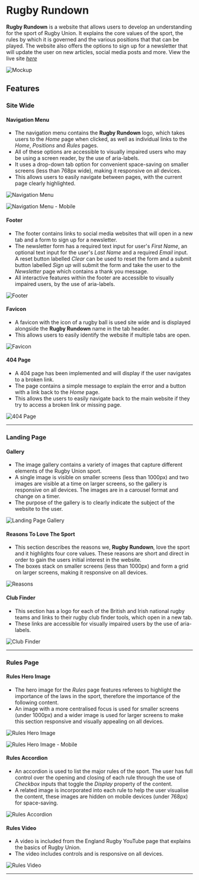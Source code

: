 # Rugby Rundown

**Rugby Rundown** is a website that allows users to develop an understanding for the sport of Rugby Union. It explains the core values of the sport, the rules by which it is governed and the various positions that that can be played. The website also offers the options to sign up for a newsletter that will update the user on new articles, social media posts and more. View the live site [*here*](https://jacklamb99.github.io/rugby-rundown/)

![Mockup](docs/readme_images/mockup.JPG)

## Features

### Site Wide

#### Navigation Menu

* The navigation menu contains the **Rugby Rundown** logo, which takes users to the *Home* page when clicked, as well as individual links to the *Home*, *Positions* and *Rules* pages.
* All of these options are accessible to visually impaired users who may be using a screen reader, by the use of aria-labels.
* It uses a drop-down tab option for convenient space-saving on smaller screens (less than 768px wide), making it responsive on all devices.
* This allows users to easily navigate between pages, with the current page clearly highlighted.

![Navigation Menu](docs/readme_images/navigation_menu.JPG)

![Navigation Menu - Mobile](docs/readme_images/navigation_menu_mobile.JPG)

#### Footer

* The footer contains links to social media websites that will open in a new tab and a form to sign up for a newsletter.
* The newsletter form has a required text input for user's *First Name*, an optional text input for the user's *Last Name* and a required *Email* input. A reset button labelled *Clear* can be used to reset the form and a submit button labelled *Sign up* will submit the form and take the user to the *Newsletter* page which contains a thank you message.
* All interactive features within the footer are accessible to visually impaired users, by the use of aria-labels.

![Footer](docs/readme_images/footer.JPG)

#### Favicon

* A favicon with the icon of a rugby ball is used site wide and is displayed alongside the **Rugby Rundown** name in the tab header.
* This allows users to easily identify the website if multiple tabs are open.

![Favicon](docs/readme_images/favicon.JPG)

#### 404 Page

* A 404 page has been implemented and will display if the user navigates to a broken link.
* The page contains a simple message to explain the error and a button with a link back to the *Home* page.
* This allows the users to easily navigate back to the main website if they try to access a broken link or missing page.

![404 Page](docs/readme_images/404_page.JPG)

***

### Landing Page

#### Gallery

* The image gallery contains a variety of images that capture different elements of the Rugby Union sport.
* A single image is visible on smaller screens (less than 1000px) and two images are visible at a time on larger screens, so the gallery is responsive on all devices. The images are in a carousel format and change on a timer.
* The purpose of the gallery is to clearly indicate the subject of the website to the user.

![Landing Page Gallery](docs/readme_images/landing_page_gallery.JPG)

#### Reasons To Love The Sport

* This section describes the reasons we, **Rugby Rundown**, love the sport and it highlights four core values. These reasons are short and direct in order to gain the users initial interest in the website.
* The boxes stack on smaller screens (less than 1000px) and form a grid on larger screens, making it responsive on all devices.

![Reasons](docs/readme_images/reasons.JPG)

#### Club Finder

* This section has a logo for each of the British and Irish national rugby teams and links to their rugby club finder tools, which open in a new tab.
* These links are accessible for visually impaired users by the use of aria-labels.

![Club Finder](docs/readme_images/club_finder_links.JPG)

***

### Rules Page

#### Rules Hero Image

* The hero image for the *Rules* page features referees to highlight the importance of the laws in the sport, therefore the importance of the following content.
* An image with a more centralised focus is used for smaller screens (under 1000px) and a wider image is used for larger screens to make this section responsive and visually appealing on all devices.

![Rules Hero Image](docs/readme_images/rules_hero_image.JPG)

![Rules Hero Image - Mobile](docs/readme_images/rules_hero_image_mobile.JPG)

#### Rules Accordion

* An accordion is used to list the major rules of the sport. The user has full control over the opening and closing of each rule through the use of *Checkbox* inputs that toggle the *Display* property of the content.
* A related image is incorporated into each rule to help the user visualise the content, these images are hidden on mobile devices (under 768px) for space-saving.

![Rules Accordion](docs/readme_images/rules_accordion.JPG)

#### Rules Video

* A video is included from the England Rugby YouTube page that explains the basics of Rugby Union.
* The video includes controls and is responsive on all devices.

![Rules Video](docs/readme_images/rules_video.JPG)

***